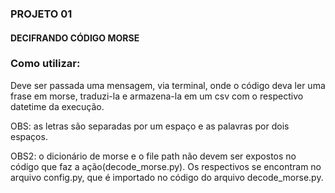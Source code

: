 ### PROJETO 01 
#### DECIFRANDO CÓDIGO MORSE

### Como utilizar:

Deve ser passada uma mensagem, via terminal, onde o código deva ler uma frase em morse, traduzi-la e armazena-la em um csv com o respectivo datetime da execução.

OBS: as letras são separadas por um espaço e as palavras por dois espaços.

OBS2: o dicionário de morse e o file path não devem ser expostos no código que faz a ação(decode_morse.py). Os respectivos se encontram no arquivo config.py, que é importado no código do arquivo decode_morse.py.
